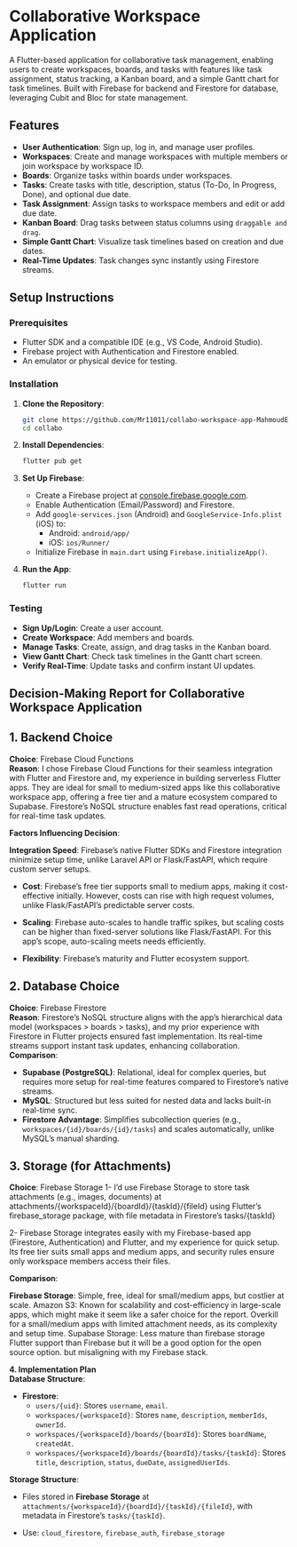 # Collaborative Workspace Application

A Flutter-based application for collaborative task management, enabling users to create workspaces, boards, and tasks with features like task assignment, status tracking, a Kanban board, and a simple Gantt chart for task timelines. Built with Firebase for backend and Firestore for database, leveraging Cubit and Bloc for state management.

## Features
- **User Authentication**: Sign up, log in, and manage user profiles.
- **Workspaces**: Create and manage workspaces with multiple members or join workspace by workspace ID.
- **Boards**: Organize tasks within boards under workspaces.
- **Tasks**: Create tasks with title, description, status (To-Do, In Progress, Done), and optional due date.
- **Task Assignment**: Assign tasks to workspace members and edit or add due date.
- **Kanban Board**: Drag tasks between status columns using `draggable and drag`.
- **Simple Gantt Chart**: Visualize task timelines based on creation and due dates.
- **Real-Time Updates**: Task changes sync instantly using Firestore streams.

## Setup Instructions

### Prerequisites
- Flutter SDK and a compatible IDE (e.g., VS Code, Android Studio).
- Firebase project with Authentication and Firestore enabled.
- An emulator or physical device for testing.

### Installation
1. **Clone the Repository**:
   ```bash
   git clone https://github.com/Mr11011/collabo-workspace-app-MahmoudElrouby.git
   cd collabo
   ```

2. **Install Dependencies**:
   ```bash
   flutter pub get
   ```


3. **Set Up Firebase**:
   - Create a Firebase project at [console.firebase.google.com](https://console.firebase.google.com).
   - Enable Authentication (Email/Password) and Firestore.
   - Add `google-services.json` (Android) and `GoogleService-Info.plist` (iOS) to:
     - Android: `android/app/`
     - iOS: `ios/Runner/`
   - Initialize Firebase in `main.dart` using `Firebase.initializeApp()`.

4. **Run the App**:
   ```bash
   flutter run
   ```

### Testing
- **Sign Up/Login**: Create a user account.
- **Create Workspace**: Add members and boards.
- **Manage Tasks**: Create, assign, and drag tasks in the Kanban board.
- **View Gantt Chart**: Check task timelines in the Gantt chart screen.
- **Verify Real-Time**: Update tasks and confirm instant UI updates.




## Decision-Making Report for Collaborative Workspace Application

## 1. Backend Choice
**Choice**: Firebase Cloud Functions  
**Reason**: I chose Firebase Cloud Functions for their seamless integration with Flutter and Firestore and, my experience in building serverless Flutter apps. They are ideal for small to medium-sized apps like this collaborative workspace app, offering a free tier and a mature ecosystem compared to Supabase. Firestore’s NoSQL structure enables fast read operations, critical for real-time task updates.

**Factors Influencing Decision**: 
 
**Integration Speed**: Firebase’s native Flutter SDKs and Firestore integration minimize setup time, unlike Laravel API or Flask/FastAPI, which require custom server setups.
  
- **Cost**: Firebase’s free tier supports small to medium apps, making it cost-effective initially. However, costs can rise with high request volumes, unlike Flask/FastAPI’s predictable server costs.

- **Scaling**: Firebase auto-scales to handle traffic spikes, but scaling costs can be higher than fixed-server solutions like Flask/FastAPI. For this app’s scope, auto-scaling meets needs efficiently.  

- **Flexibility**: Firebase’s maturity and Flutter ecosystem support.

## 2. Database Choice
**Choice**: Firebase Firestore  
**Reason**: Firestore’s NoSQL structure aligns with the app’s hierarchical data model (workspaces > boards > tasks), and my prior experience with Firestore in Flutter projects ensured fast implementation. Its real-time streams support instant task updates, enhancing collaboration.  
**Comparison**:  
- **Supabase (PostgreSQL)**: Relational, ideal for complex queries, but requires more setup for real-time features compared to Firestore’s native streams.  
- **MySQL**: Structured but less suited for nested data and lacks built-in real-time sync.  
- **Firestore Advantage**: Simplifies subcollection queries (e.g., `workspaces/{id}/boards/{id}/tasks`) and scales automatically, unlike MySQL’s manual sharding.   


## 3. Storage (for Attachments)
**Choice**: Firebase Storage
1- I’d use Firebase Storage to store task attachments (e.g., images, documents) at attachments/{workspaceId}/{boardId}/{taskId}/{fileId} using Flutter’s firebase_storage package, with file metadata in Firestore’s tasks/{taskId}

2- Firebase Storage integrates easily with my Firebase-based app (Firestore, Authentication) and Flutter, and my experience for quick setup. Its free tier suits small apps and medium apps, and security rules ensure only workspace members access their files.


**Comparison**:

**Firebase Storage**: Simple, free, ideal for small/medium apps, but costlier at scale.
Amazon S3: Known for scalability and cost-efficiency in large-scale apps, which might make it seem like a safer choice for the report. Overkill for a small/medium apps with limited attachment needs, as its complexity and setup time.
Supabase Storage: Less mature than firebase storage Flutter support than Firebase but it will be a good option for the open source option. but misaligning with my Firebase stack.


**4. Implementation Plan**  
**Database Structure**:  
- **Firestore**:  
  - `users/{uid}`: Stores `username`, `email`.  
  - `workspaces/{workspaceId}`: Stores `name`, `description`, `memberIds`, `ownerId`.  
  - `workspaces/{workspaceId}/boards/{boardId}`: Stores `boardName`, `createdAt`.  
  - `workspaces/{workspaceId}/boards/{boardId}/tasks/{taskId}`: Stores `title`, `description`, `status`, `dueDate`, `assignedUserIds`.  

**Storage Structure**:  
- Files stored in **Firebase Storage** at `attachments/{workspaceId}/{boardId}/{taskId}/{fileId}`, with metadata in Firestore’s `tasks/{taskId}`.  

- Use: `cloud_firestore`, `firebase_auth`, `firebase_storage`  
  






